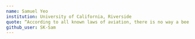 ```yaml
---
name: Samuel Yeo
institution: University of California, Riverside
quote: “According to all known laws of aviation, there is no way a bee should be able to fly. It's wings are too small to get its fat little body off the ground. The bee, of course, flies anyway, because bees don't care what humans think is impossible.”
github_user: SK-Sam
---
```

